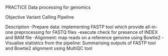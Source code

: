 PRACTICE
Data processing for genomics

Objective
Variant Calling Pipeline

Description
    -Prepare data: implementing FASTP tool which provide all-in-one preprocessing for FASTQ files
    -execute check for presence of INDEX and BAM file
    -Alignment: map reads on a reference genome using Bowtie2
    -Visualise statistics from the pipeline: Summarising outputs of FASTP tool and Bowtie2 	     alignment using MultiQC tool
